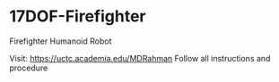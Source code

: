 # 17DOF-Firefighter
Firefighter Humanoid Robot

Visit: https://uctc.academia.edu/MDRahman
Follow all instructions and procedure

